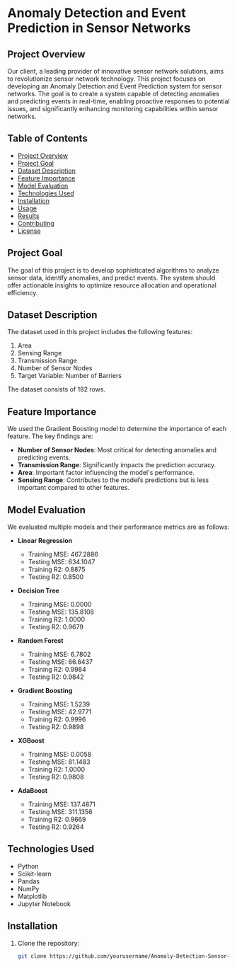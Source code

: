 # Anomaly Detection and Event Prediction in Sensor Networks

## Project Overview

Our client, a leading provider of innovative sensor network solutions, aims to revolutionize sensor network technology. This project focuses on developing an Anomaly Detection and Event Prediction system for sensor networks. The goal is to create a system capable of detecting anomalies and predicting events in real-time, enabling proactive responses to potential issues, and significantly enhancing monitoring capabilities within sensor networks.

## Table of Contents

- [Project Overview](#project-overview)
- [Project Goal](#project-goal)
- [Dataset Description](#dataset-description)
- [Feature Importance](#feature-importance)
- [Model Evaluation](#model-evaluation)
- [Technologies Used](#technologies-used)
- [Installation](#installation)
- [Usage](#usage)
- [Results](#results)
- [Contributing](#contributing)
- [License](#license)

## Project Goal

The goal of this project is to develop sophisticated algorithms to analyze sensor data, identify anomalies, and predict events. The system should offer actionable insights to optimize resource allocation and operational efficiency.

## Dataset Description

The dataset used in this project includes the following features:
1. Area
2. Sensing Range
3. Transmission Range
4. Number of Sensor Nodes
5. Target Variable: Number of Barriers

The dataset consists of 182 rows.

## Feature Importance

We used the Gradient Boosting model to determine the importance of each feature. The key findings are:
- **Number of Sensor Nodes**: Most critical for detecting anomalies and predicting events.
- **Transmission Range**: Significantly impacts the prediction accuracy.
- **Area**: Important factor influencing the model's performance.
- **Sensing Range**: Contributes to the model’s predictions but is less important compared to other features.

<!--![Feature Importance](path/to/your/image.png)-->

## Model Evaluation

We evaluated multiple models and their performance metrics are as follows:

- **Linear Regression**
  - Training MSE: 467.2886
  - Testing MSE: 634.1047
  - Training R2: 0.8875
  - Testing R2: 0.8500

- **Decision Tree**
  - Training MSE: 0.0000
  - Testing MSE: 135.8108
  - Training R2: 1.0000
  - Testing R2: 0.9679

- **Random Forest**
  - Training MSE: 6.7802
  - Testing MSE: 66.6437
  - Training R2: 0.9984
  - Testing R2: 0.9842

- **Gradient Boosting**
  - Training MSE: 1.5239
  - Testing MSE: 42.9771
  - Training R2: 0.9996
  - Testing R2: 0.9898

- **XGBoost**
  - Training MSE: 0.0058
  - Testing MSE: 81.1483
  - Training R2: 1.0000
  - Testing R2: 0.9808

- **AdaBoost**
  - Training MSE: 137.4871
  - Testing MSE: 311.1356
  - Training R2: 0.9669
  - Testing R2: 0.9264

## Technologies Used

- Python
- Scikit-learn
- Pandas
- NumPy
- Matplotlib
- Jupyter Notebook

## Installation

1. Clone the repository:
   ```sh
   git clone https://github.com/yourusername/Anomaly-Detection-Sensor-Networks.git
